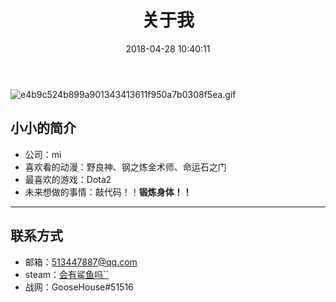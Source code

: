 ﻿---
title: 关于我
date: 2018-04-28 10:40:11
---

![e4b9c524b899a901343413611f950a7b0308f5ea.gif](https://upload-images.jianshu.io/upload_images/5753761-b514e014a31ac63a.gif?imageMogr2/auto-orient/strip)

## 小小的简介
- 公司：mi
- 喜欢看的动漫：野良神、钢之炼金术师、命运石之门
- 最喜欢的游戏：Dota2
- 未来想做的事情：敲代码！！**锻炼身体！！**

---
## 联系方式
- 邮箱：513447887@qq.com
- steam：[会有鲨鱼吗``](https://steamcommunity.com/id/Lqsss/)
- 战网：GooseHouse#51516
